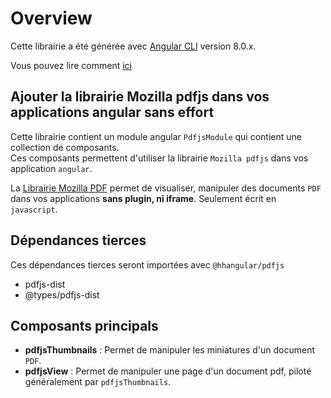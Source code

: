 # Overview
Cette librairie a été générée avec [Angular CLI](https://github.com/angular/angular-cli) version 8.0.x.

Vous pouvez lire comment [ici](https://angular.io/guide/creating-libraries)

## Ajouter la librairie Mozilla pdfjs dans vos applications angular sans effort

Cette librairie contient un module angular `PdfjsModule` qui contient une collection de composants.   
Ces composants permettent d'utiliser la librairie `Mozilla pdfjs` dans vos application `angular`.    

La [Librairie Mozilla PDF](http://mozilla.github.io/pdf.js/) permet de visualiser, manipuler des documents `PDF` dans vos applications __sans plugin, ni iframe__. Seulement écrit en `javascript`.



## Dépendances tierces

Ces dépendances tierces seront importées avec `@hhangular/pdfjs`

  - pdfjs-dist
  - @types/pdfjs-dist

## Composants principals

 - **pdfjsThumbnails** : Permet de manipuler les miniatures d'un document `PDF`.
 - **pdfjsView** : Permet de manipuler une page d'un document pdf, piloté généralement par `pdfjsThumbnails`.
